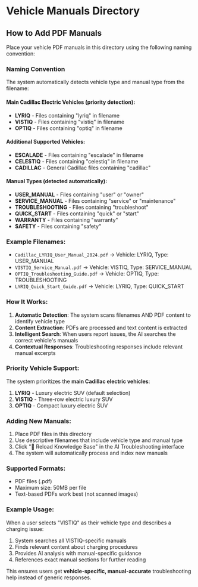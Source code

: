# Vehicle Manuals Directory

## How to Add PDF Manuals

Place your vehicle PDF manuals in this directory using the following naming convention:

### Naming Convention

The system automatically detects vehicle type and manual type from the filename:

#### Main Cadillac Electric Vehicles (priority detection):
- **LYRIQ** - Files containing "lyriq" in filename
- **VISTIQ** - Files containing "vistiq" in filename
- **OPTIQ** - Files containing "optiq" in filename

#### Additional Supported Vehicles:
- **ESCALADE** - Files containing "escalade" in filename
- **CELESTIQ** - Files containing "celestiq" in filename
- **CADILLAC** - General Cadillac files containing "cadillac"

#### Manual Types (detected automatically):
- **USER_MANUAL** - Files containing "user" or "owner"
- **SERVICE_MANUAL** - Files containing "service" or "maintenance" 
- **TROUBLESHOOTING** - Files containing "troubleshoot"
- **QUICK_START** - Files containing "quick" or "start"
- **WARRANTY** - Files containing "warranty"
- **SAFETY** - Files containing "safety"

### Example Filenames:
- `Cadillac_LYRIQ_User_Manual_2024.pdf` → Vehicle: LYRIQ, Type: USER_MANUAL
- `VISTIQ_Service_Manual.pdf` → Vehicle: VISTIQ, Type: SERVICE_MANUAL
- `OPTIQ_Troubleshooting_Guide.pdf` → Vehicle: OPTIQ, Type: TROUBLESHOOTING
- `LYRIQ_Quick_Start_Guide.pdf` → Vehicle: LYRIQ, Type: QUICK_START

### How It Works:

1. **Automatic Detection**: The system scans filenames AND PDF content to identify vehicle type
2. **Content Extraction**: PDFs are processed and text content is extracted
3. **Intelligent Search**: When users report issues, the AI searches the correct vehicle's manuals
4. **Contextual Responses**: Troubleshooting responses include relevant manual excerpts

### Priority Vehicle Support:

The system prioritizes the **main Cadillac electric vehicles**:
1. **LYRIQ** - Luxury electric SUV (default selection)
2. **VISTIQ** - Three-row electric luxury SUV
3. **OPTIQ** - Compact luxury electric SUV

### Adding New Manuals:

1. Place PDF files in this directory
2. Use descriptive filenames that include vehicle type and manual type
3. Click "🔄 Reload Knowledge Base" in the AI Troubleshooting interface
4. The system will automatically process and index new manuals

### Supported Formats:
- PDF files (.pdf)
- Maximum size: 50MB per file
- Text-based PDFs work best (not scanned images)

### Example Usage:

When a user selects "VISTIQ" as their vehicle type and describes a charging issue:
1. System searches all VISTIQ-specific manuals
2. Finds relevant content about charging procedures
3. Provides AI analysis with manual-specific guidance
4. References exact manual sections for further reading

This ensures users get **vehicle-specific, manual-accurate** troubleshooting help instead of generic responses. 